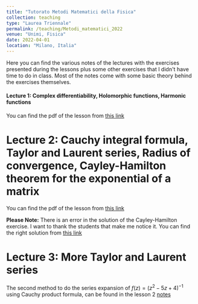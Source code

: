 ```yaml
---
title: "Tutorato Metodi Matematici della Fisica"
collection: teaching
type: "Laurea Triennale"
permalink: /teaching/Metodi_matematici_2022
venue: "Unimi, Fisica"
date: 2022-04-01
location: "Milano, Italia"
---
```


Here you can find the various notes of the lectures with the exercises presented during the lessons plus some other exercises that I didn't have time to do in class. Most of the notes come with some basic theory behind the exercises themselves.

#### Lecture 1: Complex differentiability, Holomorphic functions, Harmonic functions
You can find the pdf of the lesson from [this link](http://DavideMorgante.github.io/files/Lezione1.pdf)

Lecture 2: Cauchy integral formula, Taylor and Laurent series, Radius of convergence, Cayley-Hamilton theorem for the exponential of a matrix
======
You can find the pdf of the lesson from [this link](http://DavideMorgante.github.io/files/Lezione2.pdf)

**Please Note:** There is an error in the solution of the Cayley-Hamilton exercise. I want to thank the students that make me notice it. You can find the right solution from [this link](http://DavideMorgante.github.io/files/CH_corretto.pdf)

Lecture 3: More Taylor and Laurent series
======
The second method to do the series expansion of $f(z) = (z^2-5z+4)^{-1}$ using Cauchy product formula, can be found in the lesson 2 [notes](http://DavideMorgante.github.io/files/Lezione2.pdf)
